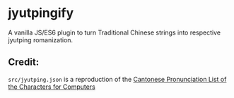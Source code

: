 # jyutpingify

A vanilla JS/ES6 plugin to turn Traditional Chinese strings into respective
jyutping romanization.

## Credit:

`src/jyutping.json` is a reproduction of the [Cantonese Pronunciation List of the Characters for Computers](https://github.com/lshk-org/jyutping-table/blob/master/list.tsv)

